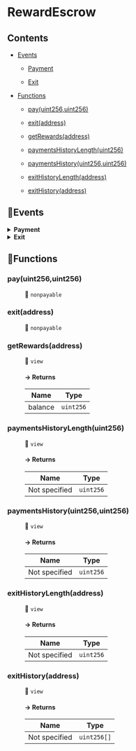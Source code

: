 # <span id="RewardEscrow"></span> RewardEscrow
> 





## Contents


- [Events](#RewardEscrow--Events)


  - [Payment](#RewardEscrow--event--Payment)


  - [Exit](#RewardEscrow--event--Exit)



- [Functions](#RewardEscrow--Functions)


  - [pay(uint256,uint256)](#RewardEscrow--function--pay(uint256,uint256))


  - [exit(address)](#RewardEscrow--function--exit(address))


  - [getRewards(address)](#RewardEscrow--function--getRewards(address))


  - [paymentsHistoryLength(uint256)](#RewardEscrow--function--paymentsHistoryLength(uint256))


  - [paymentsHistory(uint256,uint256)](#RewardEscrow--function--paymentsHistory(uint256,uint256))


  - [exitHistoryLength(address)](#RewardEscrow--function--exitHistoryLength(address))


  - [exitHistory(address)](#RewardEscrow--function--exitHistory(address))



## 🦄Events <a name="RewardEscrow--Events"></a>


<details><summary><strong>Payment <a name="RewardEscrow--event--Payment"></a></strong></summary>
<p>

| Name | Indexed | Type |
|:-:|:-:|:-:|
| contentId | `true` | `uint256` |
| amount | `false` | `uint256` |

</p>

</details>

<details><summary><strong>Exit <a name="RewardEscrow--event--Exit"></a></strong></summary>
<p>


| Name | Indexed | Type |
|:-:|:-:|:-:|
| withdrawer | `false` | `address` |

</p>

</details>



## 🚀Functions <a name="RewardEscrow--Functions"></a>
<dl>
<dt> <h3> pay(uint256,uint256) <a name="RewardEscrow--function--pay(uint256,uint256)"></a> </h3> </dt>
<dd>

 👀 `nonpayable`


</dd>
<dt> <h3> exit(address) <a name="RewardEscrow--function--exit(address)"></a> </h3> </dt>
<dd>

 👀 `nonpayable`


</dd>
<dt> <h3> getRewards(address) <a name="RewardEscrow--function--getRewards(address)"></a> </h3> </dt>
<dd>

 👀 `view`

#### → Returns
| Name | Type |
|:-:|:-:|
|  balance  | `uint256` |



</dd>
<dt> <h3> paymentsHistoryLength(uint256) <a name="RewardEscrow--function--paymentsHistoryLength(uint256)"></a> </h3> </dt>
<dd>

 👀 `view`

#### → Returns
| Name | Type |
|:-:|:-:|
|  Not specified  | `uint256` |



</dd>
<dt> <h3> paymentsHistory(uint256,uint256) <a name="RewardEscrow--function--paymentsHistory(uint256,uint256)"></a> </h3> </dt>
<dd>

 👀 `view`

#### → Returns
| Name | Type |
|:-:|:-:|
|  Not specified  | `uint256` |



</dd>
<dt> <h3> exitHistoryLength(address) <a name="RewardEscrow--function--exitHistoryLength(address)"></a> </h3> </dt>
<dd>

 👀 `view`

#### → Returns
| Name | Type |
|:-:|:-:|
|  Not specified  | `uint256` |



</dd>
<dt> <h3> exitHistory(address) <a name="RewardEscrow--function--exitHistory(address)"></a> </h3> </dt>
<dd>

 👀 `view`

#### → Returns
| Name | Type |
|:-:|:-:|
|  Not specified  | `uint256[]` |



</dd>
</dl>
